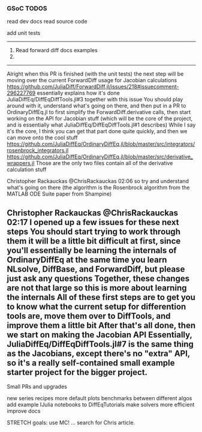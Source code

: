 ### GSoC TODOS

read dev docs
read source code

add unit tests

--------------------
1. Read forward diff docs
examples
2.

---------------
Alright
when this PR is finished (with the unit tests)
the next step will be moving over the current ForwardDiff usage for Jacobian calculations
https://github.com/JuliaDiff/ForwardDiff.jl/issues/218#issuecomment-296227769
essentially explains how it's done
JuliaDiffEq/DiffEqDiffTools.jl#3
together with this issue
You should play around with it, understand what's going on there, and then put in a PR to OrdinaryDiffEq.jl to first simplify the ForwardDiff.derivative calls, then start working on the API for Jacobian stuff (which will be the core of the project, and is essentially what JuliaDiffEq/DiffEqDiffTools.jl#1 describes)
While I say it's the core, I think you can get that part done quite quickly, and then we can move onto the cool stuff
https://github.com/JuliaDiffEq/OrdinaryDiffEq.jl/blob/master/src/integrators/rosenbrock_integrators.jl
https://github.com/JuliaDiffEq/OrdinaryDiffEq.jl/blob/master/src/derivative_wrappers.jl
Those are the only two files contain all of the derivative calculation stuff

Christopher Rackauckas @ChrisRackauckas 02:06
so try and understand what's going on there (the algorithm is the Rosenbrock algorithm from the MATLAB ODE Suite paper from Shampine)

Christopher Rackauckas @ChrisRackauckas 02:17
I opened up a few issues for these next steps
You should start trying to work through them
it will be a little bit difficult at first, since you'll essentially be learning the internals of OrdinaryDiffEq at the same time you learn NLsolve, DiffBase, and ForwardDiff, but please just ask any questions
Together, these changes are not that large so this is more about learning the internals
All of these first steps are to get you to know what the current setup for differention tools are, move them over to DiffTools, and improve them a little bit
After that's all done, then we start on making the Jacobian API
Essentially, JuliaDiffEq/DiffEqDiffTools.jl#7 is the same thing as the Jacobians, except there's no "extra" API, so it's a really self-contained small example starter project for the bigger project.
-------------
Small PRs and upgrades

new series recipes
more default plots
benchmarks between different algos
add example IJulia notebooks to DiffEqTutorials
make solvers more efficient
improve docs

STRETCH goals: use MC! ... search for Chris article.
